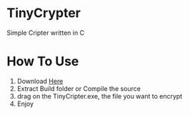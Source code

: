 # TinyCrypter
Simple Cripter written in C

# How To Use

<ol>
  <li>Download <a href="https://github.com/anonik9900/TinyCripter/releases">Here</a></li>
  <li>Extract Build folder or Compile the source</li>
  <li>drag on the TinyCripter.exe, the file you want to encrypt</li>
  <li>Enjoy</li>
  </ol>
  
  
